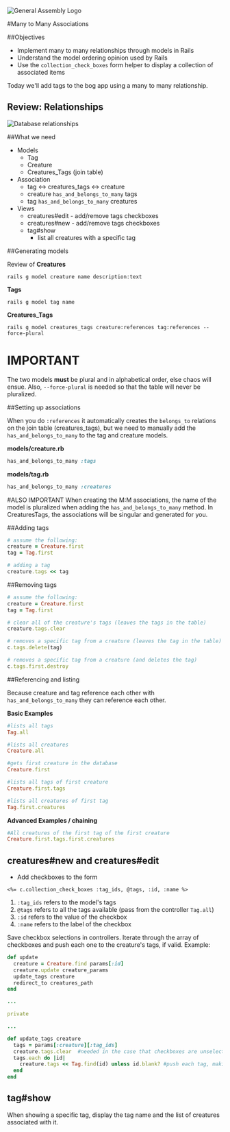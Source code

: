 ![General Assembly Logo](http://i.imgur.com/ke8USTq.png)

#Many to Many Associations

##Objectives

* Implement many to many relationships through models in Rails
* Understand the model ordering opinion used by Rails
* Use the `collection_check_boxes` form helper to display a collection of associated items

Today we'll add tags to the bog app using a many to many relationship.

## Review: Relationships

![Database relationships](http://fms-itskills.ncl.ac.uk/db/ER.png)

##What we need

* Models
    * Tag
    * Creature
    * Creatures_Tags (join table)
* Association
    * tag <-> creatures_tags <-> creature
    * creature `has_and_belongs_to_many` tags
    * tag `has_and_belongs_to_many` creatures
* Views
    * creatures#edit - add/remove tags checkboxes
    * creatures#new - add/remove tags checkboxes
    * tag#show
        * list all creatures with a specific tag

##Generating models

Review of **Creatures**

```
rails g model creature name description:text
```

**Tags**

```
rails g model tag name
```

**Creatures_Tags**

```
rails g model creatures_tags creature:references tag:references --force-plural
```

# IMPORTANT
The two models **must** be plural and in alphabetical order, else chaos will ensue. Also, `--force-plural` is needed so that the table will never be pluralized.

##Setting up associations

When you do `:references` it automatically creates the `belongs_to` relations on the join table (creatures_tags), but we need to manually add the `has_and_belongs_to_many` to the tag and creature models.

**models/creature.rb**

```rb
has_and_belongs_to_many :tags
```

**models/tag.rb**

```rb
has_and_belongs_to_many :creatures
```

#ALSO IMPORTANT
When creating the M:M associations, the name of the model is pluralized when adding the `has_and_belongs_to_many` method. In CreaturesTags, the associations will be singular and generated for you.

##Adding tags

```rb
# assume the following:
creature = Creature.first
tag = Tag.first

# adding a tag
creature.tags << tag
```

##Removing tags

```rb
# assume the following:
creature = Creature.first
tag = Tag.first

# clear all of the creature's tags (leaves the tags in the table)
creature.tags.clear

# removes a specific tag from a creature (leaves the tag in the table)
c.tags.delete(tag)

# removes a specific tag from a creature (and deletes the tag)
c.tags.first.destroy
```


##Referencing and listing

Because creature and tag reference each other with `has_and_belongs_to_many` they can reference each other.

**Basic Examples**

```ruby
#lists all tags
Tag.all

#lists all creatures
Creature.all

#gets first creature in the database
Creature.first

#lists all tags of first creature
Creature.first.tags

#lists all creatures of first tag
Tag.first.creatures
```

**Advanced Examples / chaining**

```rb
#All creatures of the first tag of the first creature
Creature.first.tags.first.creatures
```

## creatures#new and creatures#edit

* Add checkboxes to the form
```erb
<%= c.collection_check_boxes :tag_ids, @tags, :id, :name %>
```

1. `:tag_ids` refers to the model's tags
2. `@tags` refers to all the tags available (pass from the controller `Tag.all`)
3. `:id` refers to the value of the checkbox
4. `:name` refers to the label of the checkbox


Save checkbox selections in controllers. Iterate through the array of checkboxes and push each one to the creature's tags, if valid. Example:

```rb
def update
  creature = Creature.find params[:id]
  creature.update creature_params
  update_tags creature
  redirect_to creatures_path
end

...

private

...

def update_tags creature
  tags = params[:creature][:tag_ids]
  creature.tags.clear  #needed in the case that checkboxes are unselected
  tags.each do |id|
    creature.tags << Tag.find(id) unless id.blank? #push each tag, making sure the id exists
  end
end
```

## tag#show

When showing a specific tag, display the tag name and the list of creatures
associated with it.
